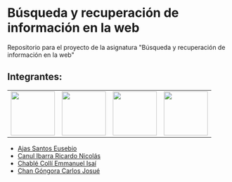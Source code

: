 # Búsqueda y recuperación de información en la web

Repositorio para el proyecto de la asignatura "Búsqueda y recuperación de información en la web"

## Integrantes:

|     |     |     |     |  
| --- | --- | --- | --- | 
| <img src = "https://avatars.githubusercontent.com/u/45111678?s=460&u=d84a754f965d2810404c83c71caab83e12124ca5&v4" width = 100> | <img src = "https://avatars.githubusercontent.com/u/47760015?s=460 u=a00f49cb98d5ee89724bf06d0ab21901c6f236bd&v=4" width = 100> | <img src = "https://avatars.githubusercontent.com/u/48963587?s=460&u=e825fecd4e60acf45ffe565dc64b4e819450b551&v=4" width = 100> | <img src = "https://avatars.githubusercontent.com/u/43481488?v=4" width = 100> |



- [Ajas Santos Eusebio](https://github.com/EusebioAjas)
- [Canul Ibarra Ricardo Nicolás](https://github.com/HikingCarrot7)
- [Chablé Collí Emmanuel Isaí](https://github.com/SonBear)
- [Chan Góngora Carlos Josué](https://github.com/Shadic78)